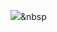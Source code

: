 
<img src="https://img.shields.io/badge/#007396?style=flat-square&logo=simpleiconsjava&logoColor=white"/></a>&nbsp 
